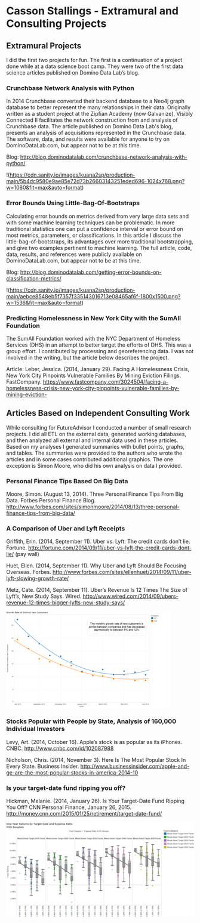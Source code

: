 # Casson Stallings - Extramural and Consulting Projects #

## Extramural Projects ##
I did the first two projects for fun. The first is a continuation of a project done 
while at a data science boot camp. They were two of the first data science articles 
published on Domino Data Lab’s blog.  


### Crunchbase Network Analysis with Python ###
In 2014 Crunchbase converted their backend database to a Neo4j graph database to better
represent the many relationships in their data. Originally written as a student project 
at the Zipfian Academy (now Galvanize), Visibly Connected II facilitates the network 
construction from and analysis of Crunchbase data. The article published on Domino Data 
Lab's blog, presents an analysis of acquisitions represented in the Crunchbase data. 
The software, data, and results were available for anyone to try on DominoDataLab.com, 
but appear not to be at this time.

Blog: http://blog.dominodatalab.com/crunchbase-network-analysis-with-python/

<!-- Project: https://app.dominoup.com/CassonStallings/VisiblyConnected/documentation/ -->

!(https://cdn.sanity.io/images/kuana2sp/production-main/5b4dc9580e9ae85e72d73b26603143251eded696-1024x768.png?w=1080&fit=max&auto=format)

### Error Bounds Using Little-Bag-Of-Bootstraps ### 
Calculating error bounds on metrics derived from very large data sets and with some machine 
learning techniques can be problematic. In more traditional statistics one can put a confidence 
interval or error bound on most metrics, parameters, or classifications. In this article I discuss 
the little-bag-of-bootstraps, its advantages over more traditional bootstrapping, and give two 
examples pertinent to machine learning. The full article, code, data, results, and references were 
publicly available on DominoDataLab.com, but appear not to be at this time.

Blog: http://blog.dominodatalab.com/getting-error-bounds-on-classification-metrics/

<!-- Project: http://app.dominoup.com/CassonStallings/bootstraps/documentation/ -->

!(https://cdn.sanity.io/images/kuana2sp/production-main/aebce8548eb5f7357f335143016713e08465af6f-1800x1500.png?w=1536&fit=max&auto=format)

### Predicting Homelessness in New York City with the SumAll Foundation ###
The SumAll Foundation worked with the NYC Department of Homeless Services (DHS) in 
an attempt to better target the efforts of DHS. This was a group effort. I contributed 
by processing and georeferencing data. I was not involved in the writing, but the 
article below describes the project. 

Article: Leber, Jessica. (2014, January 29). Facing A Homelessness Crisis, New York City Pinpoints 
Vulnerable Families By Mining Eviction Filings. FastCompany. 
https://www.fastcompany.com/3024504/facing-a-homelessness-crisis-new-york-city-pinpoints-vulnerable-families-by-mining-eviction-


## Articles Based on Independent Consulting Work ##
While consulting for FutureAdvisor I conducted a number of small research projects. I did 
all ETL on the external data, generated working databases, and then analyzed all external 
and internal data used in these articles. Based on my analyses I generated summaries with 
bullet points, graphs, and tables. The summaries were provided to the authors who wrote the 
articles and in some cases contributed additional graphics. The one exception is Simon 
Moore, who did his own analysis on data I provided.

### Personal Finance Tips Based On Big Data ###
Moore, Simon. (August 13, 2014). Three Personal Finance Tips From Big Data. Forbes Personal 
Finance Blog. http://www.forbes.com/sites/simonmoore/2014/08/13/three-personal-finance-tips-from-big-data/

### A Comparison of Uber and Lyft Receipts ###
Griffith, Erin. (2014, September 11). Uber vs. Lyft: The credit cards don’t lie. Fortune. 
http://fortune.com/2014/09/11/uber-vs-lyft-the-credit-cards-dont-lie/ (pay wall)

Huet, Ellen. (2014, September 11). Why Uber and Lyft Should Be Focusing Overseas. Forbes. 
http://www.forbes.com/sites/ellenhuet/2014/09/11/uber-lyft-slowing-growth-rate/

Metz, Cate. (2014, September 11). Uber’s Revenue Is 12 Times The Size of Lyft’s, New Study Says. Wired. 
http://www.wired.com/2014/09/ubers-revenue-12-times-bigger-lyfts-new-study-says/

![Figure showing growth rate of new customers decreasing between July 2012 and July 2014](/images/uber_lyft_growth_rate_image.png)

### Stocks Popular with People by State, Analysis of 160,000 Individual Investors ###
Levy, Art. (2014, October 16). Apple’s stock is as popular as its iPhones. CNBC. 
http://www.cnbc.com/id/102087988

Nicholson, Chris. (2014, November 3). Here Is The Most Popular Stock In Every State. Business Insider. 
http://www.businessinsider.com/apple-and-ge-are-the-most-popular-stocks-in-america-2014-10

### Is your target-date fund ripping you off? ###
Hickman, Melanie. (2014, January 26). Is Your Target-Date Fund Ripping You Off? CNN Personal Finance, 
January 26, 2015. http://money.cnn.com/2015/01/25/retirement/target-date-fund/

![Figure showing target-date fund returns by retirement date and fund expenses](/images/target_date_fund_and_expenses.png)